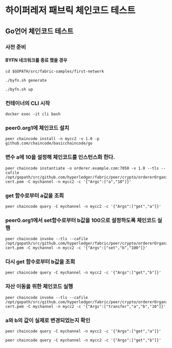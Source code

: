 # 하이퍼레저 패브릭 체인코드 테스트
## Go언어 체인코드 테스트
### 사전 준비
#### BYFN 네크워크를 종료 했을 경우
```
cd $GOPATH/src/fabric-samples/first-network
```
```
./byfn.sh generate
```
```
./byfn.sh up
```
### 컨테이너의 CLI 시작
```
docker exec -it cli bash
```
### peer0.org1에 체인코드 설치
```
peer chaincode install -n mycc2 -v 1.0 -p github.com/chaincode/basicchaincode/go
```
### 변수 a에 10을 설정해 체인코드를 인스턴스화 한다.
```
peer chaincode instantiate -o orderer.example.com:7050 -v 1.0 --tls --cafile /opt/gopath/src/github.com/hyperledger/fabric/peer/crypto/ordererOrganizations/example.com/orderers/orderer.example.com/msp/tlscacerts/tlsca.example.com-cert.pem -C mychannel -n mycc2 -c '{"Args":["a","10"]}'
```
### get 함수로부터 a값을 조회
```
peer chaincode query -C mychannel -n mycc2 -c '{"Args":["get","a"]}'
```
### peer0.org1에서 set함수로부터 b값을 100으로 설정하도록 체인코드 실행
```
peer chaincode invoke --tls --cafile /opt/gopath/src/github.com/hyperledger/fabric/peer/crypto/ordererOrganizations/example.com/orderers/orderer.example.com/msp/tlscacerts/tlsca.example.com-cert.pem -C mychannel -n mycc2 -c '{"Args":["set","b","100"]}'
```
### 다시 get 함수로부터 b값을 조회
```
peer chaincode query -C mychannel -n mycc2 -c '{"Args":["get","b"]}'
```
### 자산 이동을 위한 체인코드 실행
```
peer chaincode invoke --tls --cafile /opt/gopath/src/github.com/hyperledger/fabric/peer/crypto/ordererOrganizations/example.com/orderers/orderer.example.com/msp/tlscacerts/tlsca.example.com-cert.pem -C mychannel -n mycc2 -c '{"Args":["transfer","a","b","10"]}'
```
### a와 b의 값이 실제로 변경되었는지 확인
```
peer chaincode query -C mychannel -n mycc2 -c '{"Args":["get","a"]}'
```
```
peer chaincode query -C mychannel -n mycc2 -c '{"Args":["get","b"]}'
```
